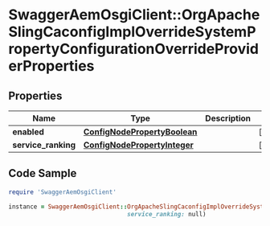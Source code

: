 # SwaggerAemOsgiClient::OrgApacheSlingCaconfigImplOverrideSystemPropertyConfigurationOverrideProviderProperties

## Properties

Name | Type | Description | Notes
------------ | ------------- | ------------- | -------------
**enabled** | [**ConfigNodePropertyBoolean**](ConfigNodePropertyBoolean.md) |  | [optional] 
**service_ranking** | [**ConfigNodePropertyInteger**](ConfigNodePropertyInteger.md) |  | [optional] 

## Code Sample

```ruby
require 'SwaggerAemOsgiClient'

instance = SwaggerAemOsgiClient::OrgApacheSlingCaconfigImplOverrideSystemPropertyConfigurationOverrideProviderProperties.new(enabled: null,
                                 service_ranking: null)
```


